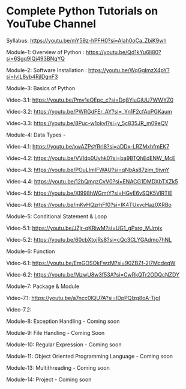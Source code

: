 # Complete Python Tutorials on YouTube Channel
Syllabus: https://youtu.be/mY59z-hPFH0?si=AIah0oCa_ZbiK9wh

Module-1: Overview of Python : https://youtu.be/Qd1kYu6Ii80?si=6Sgq9IQj493BNqYQ

Module-2: Software Installation : https://youtu.be/WqGgImzX4pY?si=IvIL8yb4RjlDgnF3

Module-3: Basics of Python

  Video-3.1: https://youtu.be/Pmv1eOEpc_c?si=Dq8YiuGiUU7WWYZ0
  
  Video-3.2: https://youtu.be/PWRGdFEr_AY?si=_Yn1F2cfAoPGKaum

  Video-3.3: https://youtu.be/8Puc-w1okvI?si=y_5c835JR_m09eQV

Module-4: Data Types -

  Video-4.1: https://youtu.be/xwAZPsYRrl8?si=aDDx-LRZMxhfmEK7

  Video-4.2: https://youtu.be/VVIdp0Uyhk0?si=ba9BTQhEdENW_McE

  Video-4.3: https://youtu.be/POuLImIFWAU?si=qNbAs87zim_9ivnY

  Video-4.4: https://youtu.be/12bQmqzCvV0?si=ENACG1DMDXbTXZk5

  Video-4.5: https://youtu.be/XI998hWGmtY?si=HGvE6vSQK5VIRTlE

  Video-4.6: https://youtu.be/mKvHQzrhFf0?si=IK4TUxvcHaz0XRBo

Module-5: Conditional Statement & Loop
  
  Video-5.1: https://youtu.be/JZjr-qKRiwM?si=UG1_gPxrq_MJrnjx

  Video-5.2: https://youtu.be/60cbXtojRs8?si=cQc3CLYGAdmo7hNL

Module-6: Function

   Video-6.1: https://youtu.be/EmGOSOkFwzM?si=90ZBZf-2l7McdeqW

   Video-6.2: https://youtu.be/MzwU8w3f53A?si=CwRkQTr2ODQcNZDY

Module-7: Package & Module
   
   Video-7.1: https://youtu.be/a7ncc0lQU7A?si=lDpPQIzg8oA-TjgI

   Video-7.2: 

Module-8: Exception Handling - Coming soon

Module-9: File Handling - Coming Soon

Module-10: Regular Expression - Coming soon

Module-11: Object Oriented Programming Language - Coming soon

Module-13: Multithreading - Coming soon

Module-14: Project - Coming soon



